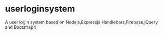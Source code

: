 # userloginsystem
A user login system based on Nodejs,Expressjs,Handlebars,Firebase,jQuery and Bootstrap4
